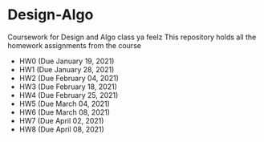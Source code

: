 # Design-Algo

Coursework for Design and Algo class ya feelz
This repository holds all the homework assignments from the course

- HW0 (Due January 19, 2021)
- HW1 (Due January 28, 2021)
- HW2 (Due February 04, 2021)
- HW3 (Due February 18, 2021)
- HW4 (Due February 25, 2021)
- HW5 (Due March 04, 2021)
- HW6 (Due March 08, 2021)
- HW7 (Due April 02, 2021)
- HW8 (Due April 08, 2021)

